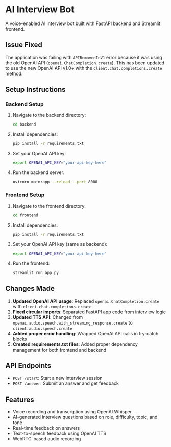 # AI Interview Bot

A voice-enabled AI interview bot built with FastAPI backend and Streamlit frontend.

## Issue Fixed

The application was failing with `APIRemovedInV1` error because it was using the old OpenAI API (`openai.ChatCompletion.create`). This has been updated to use the new OpenAI API v1.0+ with the `client.chat.completions.create` method.

## Setup Instructions

### Backend Setup

1. Navigate to the backend directory:
   ```bash
   cd backend
   ```

2. Install dependencies:
   ```bash
   pip install -r requirements.txt
   ```

3. Set your OpenAI API key:
   ```bash
   export OPENAI_API_KEY="your-api-key-here"
   ```

4. Run the backend server:
   ```bash
   uvicorn main:app --reload --port 8000
   ```

### Frontend Setup

1. Navigate to the frontend directory:
   ```bash
   cd frontend
   ```

2. Install dependencies:
   ```bash
   pip install -r requirements.txt
   ```

3. Set your OpenAI API key (same as backend):
   ```bash
   export OPENAI_API_KEY="your-api-key-here"
   ```

4. Run the frontend:
   ```bash
   streamlit run app.py
   ```

## Changes Made

1. **Updated OpenAI API usage**: Replaced `openai.ChatCompletion.create` with `client.chat.completions.create`
2. **Fixed circular imports**: Separated FastAPI app code from interview logic
3. **Updated TTS API**: Changed from `openai.audio.speech.with_streaming_response.create` to `client.audio.speech.create`
4. **Added proper error handling**: Wrapped OpenAI API calls in try-catch blocks
5. **Created requirements.txt files**: Added proper dependency management for both frontend and backend

## API Endpoints

- `POST /start`: Start a new interview session
- `POST /answer`: Submit an answer and get feedback

## Features

- Voice recording and transcription using OpenAI Whisper
- AI-generated interview questions based on role, difficulty, topic, and tone
- Real-time feedback on answers
- Text-to-speech feedback using OpenAI TTS
- WebRTC-based audio recording
